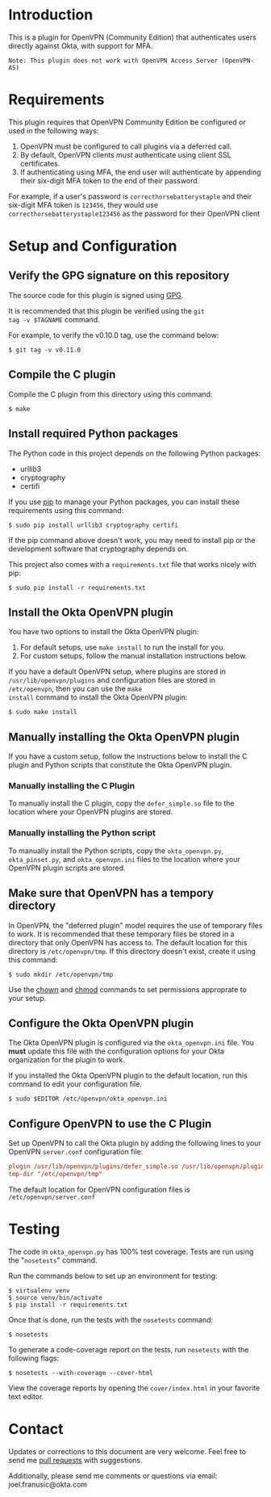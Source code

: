 # Introduction

This is a plugin for OpenVPN (Community Edition) that authenticates users directly against Okta, with support for MFA.

    Note: This plugin does not work with OpenVPN Access Server (OpenVPN-AS)


# Requirements

This plugin requires that OpenVPN Community Edition be configured or used in the following ways:

1.  OpenVPN must be configured to call plugins via a deferred call.
2.  By default, OpenVPN clients *must* authenticate using client SSL certificates.
3.  If authenticating using MFA, the end user will authenticate by appending their six-digit MFA token to the end of their password.

For example, if a user's password is `correcthorsebatterystaple` and their six-digit MFA token is `123456`, they would use `correcthorsebatterystaple123456` as the password for their OpenVPN client


# Setup and Configuration


## Verify the GPG signature on this repository

The source code for this plugin is signed using [GPG](https://gnupg.org/).

It is recommended that this plugin be verified using the <code>git tag -v $TAGNAME</code> command.

For example, to verify the v0.10.0 tag, use the command below:

```shell
$ git tag -v v0.11.0
```


## Compile the C plugin

Compile the C plugin from this directory using this command:

```shell
$ make
```


## Install required Python packages

The Python code in this project depends on the following Python packages:

-   urllib3
-   cryptography
-   certifi

If you use [pip](https://en.wikipedia.org/wiki/Pip_%28package_manager%29) to manage your Python packages, you can install these requirements using this command:

```shell
$ sudo pip install urllib3 cryptography certifi
```

If the pip command above doesn't work, you may need to install pip or the development software that cryptography depends on.

This project also comes with a <code>requirements.txt</code> file that works nicely with pip:

```shell
$ sudo pip install -r requirements.txt
```


## Install the Okta OpenVPN plugin

You have two options to install the Okta OpenVPN plugin:

1.  For default setups, use <code>make install</code> to run the install for you.
2.  For custom setups, follow the manual installation instructions below.

If you have a default OpenVPN setup, where plugins are stored in <code>/usr/lib/openvpn/plugins</code> and configuration files are stored in <code>/etc/openvpn</code>, then you can use the <code>make install</code> command to install the Okta OpenVPN plugin:

```shell
$ sudo make install
```


## Manually installing the Okta OpenVPN plugin

If you have a custom setup, follow the instructions below to install the C plugin and Python scripts that constitute the Okta OpenVPN plugin.


### Manually installing the C Plugin

To manually install the C plugin, copy the <code>defer\_simple.so</code> file to the location where your OpenVPN plugins are stored.


### Manually installing the Python script

To manually install the Python scripts, copy the <code>okta\_openvpn.py</code>, <code>okta\_pinset.py</code>, and <code>okta\_openvpn.ini</code> files to the location where your OpenVPN plugin scripts are stored.


## Make sure that OpenVPN has a tempory directory

In OpenVPN, the "deferred plugin" model requires the use of temporary files to work. It is recommended that these temporary files be stored in a directory that only OpenVPN has access to. The default location for this directory is <code>/etc/openvpn/tmp</code>. If this directory doesn't exist, create it using this command:

```shell
$ sudo mkdir /etc/openvpn/tmp
```

Use the [chown](https://en.wikipedia.org/wiki/Chown) and [chmod](https://en.wikipedia.org/wiki/Chmod) commands to set permissions approprate to your setup.


## Configure the Okta OpenVPN plugin

The Okta OpenVPN plugin is configured via the <code>okta\_openvpn.ini</code> file. You **must** update this file with the configuration options for your Okta organization for the plugin to work.

If you installed the Okta OpenVPN plugin to the default location, run this command to edit your configuration file.

```shell
$ sudo $EDITOR /etc/openvpn/okta_openvpn.ini
```


## Configure OpenVPN to use the C Plugin

Set up OpenVPN to call the Okta plugin by adding the following lines to your OpenVPN <code>server.conf</code> configuration file:

```ini
plugin /usr/lib/openvpn/plugins/defer_simple.so /usr/lib/openvpn/plugins/okta_openvpn.py
tmp-dir "/etc/openvpn/tmp"
```

The default location for OpenVPN configuration files is <code>/etc/openvpn/server.conf</code>


# Testing

The code in <code>okta\_openvpn.py</code> has 100% test coverage. Tests are run using the "<code>nosetests</code>" command.

Run the commands below to set up an environment for testing:

```shell
$ virtualenv venv
$ source venv/bin/activate
$ pip install -r requirements.txt
```

Once that is done, run the tests with the <code>nosetests</code> command:

```shell
$ nosetests
```

To generate a code-coverage report on the tests, run <code>nosetests</code> with the following flags:

```shell
$ nosetests --with-coverage --cover-html
```

View the coverage reports by opening the <code>cover/index.html</code> in your favorite text editor.


# Contact

Updates or corrections to this document are very welcome. Feel free to send me [pull requests](https://help.github.com/articles/using-pull-requests/) with suggestions.

Additionally, please send me comments or questions via email: &#106;&#111;&#101;&#108;&#046;&#102;&#114;&#097;&#110;&#117;&#115;&#105;&#099;&#064;&#111;&#107;&#116;&#097;&#046;&#099;&#111;&#109;
